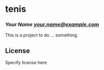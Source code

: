 # tenis
### _Your Name <your.name@example.com>_

This is a project to do ... something.

## License

Specify license here


